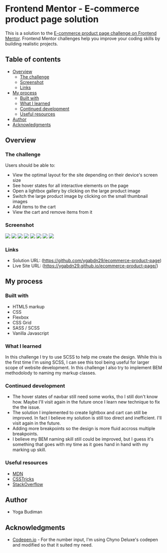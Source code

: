 # Frontend Mentor - E-commerce product page solution

This is a solution to the [E-commerce product page challenge on Frontend Mentor](https://www.frontendmentor.io/challenges/ecommerce-product-page-UPsZ9MJp6). Frontend Mentor challenges help you improve your coding skills by building realistic projects.

## Table of contents

- [Overview](#overview)
  - [The challenge](#the-challenge)
  - [Screenshot](#screenshot)
  - [Links](#links)
- [My process](#my-process)
  - [Built with](#built-with)
  - [What I learned](#what-i-learned)
  - [Continued development](#continued-development)
  - [Useful resources](#useful-resources)
- [Author](#author)
- [Acknowledgments](#acknowledgments)

## Overview

### The challenge

Users should be able to:

- View the optimal layout for the site depending on their device's screen size
- See hover states for all interactive elements on the page
- Open a lightbox gallery by clicking on the large product image
- Switch the large product image by clicking on the small thumbnail images
- Add items to the cart
- View the cart and remove items from it

### Screenshot

![](./screenshot/desktop-design.png)
![](./screenshot/active-states-basket-empty.png)
![](./screenshot/active-states-basket-filled.png)
![](./screenshot/active-states-lightbox.png)
![](./screenshot/mobile-design.png)
![](./screenshot/mobile-design-basket-empty.png)
![](./screenshot/mobile-design-basket-filled.png)
![](./screenshot/mobile-menu.png)

### Links

- Solution URL: (https://github.com/ygabdn29/ecommerce-product-page)
- Live Site URL: (https://ygabdn29.github.io/ecommerce-product-page/)

## My process

### Built with

- HTML5 markup
- CSS
- Flexbox
- CSS Grid
- SASS / SCSS
- Vanilla Javascript

### What I learned

In this challenge I try to use SCSS to help me create the design. While this is the first time I'm using SCSS, I can see this tool being useful for larger scope of website development. In this challenge I also try to implement BEM methodolody to naming my markup classes.

### Continued development

- The hover states of navbar still need some works, tho I still don't know how. Maybe I'll visit again in the future once I learn new technique to fix the the issue.
- The solution I implemented to create lightbox and cart can still be improved. In fact I believe my solution is still too direct and inefficient. I'll visit again in the future.
- Adding more breakpoints so the design is more fluid accross multiple breakpoints.
- I believe my BEM naming skill still could be improved, but I guess it's something that goes with my time as it goes hand in hand with my marking up skill.

### Useful resources

- [MDN](https://developer.mozilla.org/en-US/)
- [CSSTricks](https://css-tricks.com/)
- [StackOverflow](https://stackoverflow.com/)

## Author

- Yoga Budiman

## Acknowledgments

- [Codepen.io](https://codepen.io/ChynoDeluxe/pen/poyNEay?editors=1010) - For the number input, I'm using Chyno Deluxe's codepen and modified so that it suited my need.

